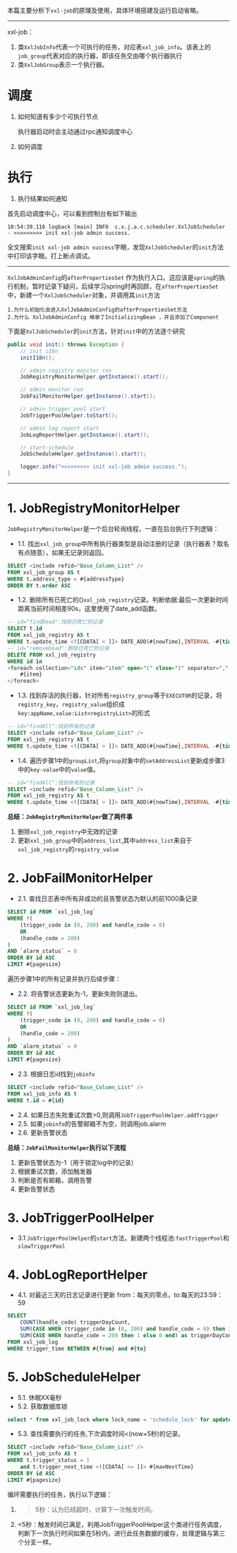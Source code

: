 本篇主要分析下`xxl-job`的原理及使用，具体环境搭建及运行启动省略。

---

xxl-job：

1. 类`XxlJobInfo`代表一个可执行的任务，对应表`xxl_job_info`。该表上的`job_group`代表对应的执行器，即该任务交由哪个执行器执行
2. 类`XxlJobGroup`表示一个执行器。




# 调度
1. 如何知道有多少个可执行节点

    执行器启动时会主动通过rpc通知调度中心
    
2. 如何调度

# 执行
1. 执行结果如何通知


首先启动调度中心，可以看到控制台有如下输出
```
10:54:39.116 logback [main] INFO  c.x.j.a.c.scheduler.XxlJobScheduler - >>>>>>>>> init xxl-job admin success.
```

全文搜索`init xxl-job admin success`字眼，发现`XxlJobScheduler`的`init`方法中打印该字眼。打上断点调试。

---


`XxlJobAdminConfig`的`afterPropertiesSet` 作为执行入口。这应该是`spring`的执行机制，暂时记录下疑问，后续学习spring时再回顾，在`afterPropertiesSet`中，新建一个`XxlJobScheduler`对象，并调用其`init`方法

    1.为什么初始化会进入XxlJobAdminConfig的afterPropertiesSet方法
    2.为什么 XxlJobAdminConfig 继承了InitializingBean ，并且添加了Component

下面是`XxlJobScheduler`的`init`方法，针对`init`中的方法逐个研究
```java
public void init() throws Exception {
    // init i18n
    initI18n();

    // admin registry monitor run
    JobRegistryMonitorHelper.getInstance().start();

    // admin monitor run
    JobFailMonitorHelper.getInstance().start();

    // admin trigger pool start
    JobTriggerPoolHelper.toStart();

    // admin log report start
    JobLogReportHelper.getInstance().start();

    // start-schedule
    JobScheduleHelper.getInstance().start();

    logger.info(">>>>>>>>> init xxl-job admin success.");
}
```
---

# 1. JobRegistryMonitorHelper
`JobRegistryMonitorHelper`是一个后台轮询线程，一直在后台执行下列逻辑：

* 1.1. 找出`xxl_job_group`中所有执行器类型是自动注册的记录（执行器表？取名有点随意），如果无记录则返回。

```sql
SELECT <include refid="Base_Column_List" />
FROM xxl_job_group AS t
WHERE t.address_type = #{addressType}
ORDER BY t.order ASC
```
* 1.2. 删除所有已死亡的()`xxl_job_registry`记录。判断依据:最后一次更新时间距离当前时间相差90s，这里使用了date_add函数。
```sql
-- id="findDead":找到已死亡的记录
SELECT t.id
FROM xxl_job_registry AS t
WHERE t.update_time <![CDATA[ < ]]> DATE_ADD(#{nowTime},INTERVAL -#{timeout} SECOND)
-- id="removeDead":删除已死亡的记录
DELETE FROM xxl_job_registry
WHERE id in
<foreach collection="ids" item="item" open="(" close=")" separator="," >
    #{item}
</foreach>
```

* 1.3. 找到存活的执行器，针对所有`registry_group`等于`EXECUTOR`的记录，将`registry_key`，`registry_value`组织成`key:appName,value:List<registryList>`的形式
```sql
-- id="findAll":找到所有的记录
SELECT <include refid="Base_Column_List" />
FROM xxl_job_registry AS t
WHERE t.update_time <![CDATA[ > ]]> DATE_ADD(#{nowTime},INTERVAL -#{timeout} SECOND)
```

* 1.4. 遍历步骤1中的`groupList`,将`group`对象中的`setAddressList`更新成步骤3中的`key-value`中的`value`值。
```sql
-- id="findAll":找到所有的记录
SELECT <include refid="Base_Column_List" />
FROM xxl_job_registry AS t
WHERE t.update_time <![CDATA[ > ]]> DATE_ADD(#{nowTime},INTERVAL -#{timeout} SECOND)
```

**总结：`JobRegistryMonitorHelper`做了两件事**
1. 删除`xxl_job_registry`中无效的记录
2. 更新`xxl_job_group`中的`address_list`,其中`address_list`来自于`xxl_job_registry`的`registry_value`


# 2. JobFailMonitorHelper

* 2.1. 查找日志表中所有非成功的且告警状态为默认的前1000条记录
```sql
SELECT id FROM `xxl_job_log`
WHERE !(
    (trigger_code in (0, 200) and handle_code = 0)
    OR
    (handle_code = 200)
)
AND `alarm_status` = 0
ORDER BY id ASC
LIMIT #{pagesize}
```
遍历步骤1中的所有记录并执行后续步骤：

* 2.2. 将告警状态更新为-1，更新失败则退出。
```sql
SELECT id FROM `xxl_job_log`
WHERE !(
    (trigger_code in (0, 200) and handle_code = 0)
    OR
    (handle_code = 200)
)
AND `alarm_status` = 0
ORDER BY id ASC
LIMIT #{pagesize}
```

* 2.3. 根据日志id找到`jobinfo`
```sql
SELECT <include refid="Base_Column_List" />
FROM xxl_job_info AS t
WHERE t.id = #{id}
```

* 2.4. 如果日志失败重试次数>0,则调用`JobTriggerPoolHelper.addTrigger`
* 2.5. 如果`jobinfo`的告警邮箱不为空，则调用job.alarm
* 2.6. 更新告警状态

**总结：`JobFailMonitorHelper`执行以下流程**
1. 更新告警状态为-1（用于锁定log中的记录）
2. 根据重试次数，添加触发器
3. 判断是否有邮箱，调用告警
4. 更新告警状态


# 3. JobTriggerPoolHelper
* 3.1  `JobTriggerPoolHelper`的`start`方法，新建两个线程池:`fastTriggerPool`和`slowTriggerPool`

# 4. JobLogReportHelper

* 4.1. 对最近三天的日志记录进行更新
from：每天的零点，to:每天的23:59：59
```sql
SELECT
    COUNT(handle_code) triggerDayCount,
    SUM(CASE WHEN (trigger_code in (0, 200) and handle_code = 0) then 1 else 0 end) as triggerDayCountRunning,
    SUM(CASE WHEN handle_code = 200 then 1 else 0 end) as triggerDayCountSuc
FROM xxl_job_log
WHERE trigger_time BETWEEN #{from} and #{to}
```

# 5. JobScheduleHelper

* 5.1. 休眠XX毫秒
* 5.2. 获取数据库锁
```sql
select * from xxl_job_lock where lock_name = 'schedule_lock' for update
```
* 5.3. 查找需要执行的任务,下次调度时间<(now+5秒)的记录。
```sql
SELECT <include refid="Base_Column_List" />
FROM xxl_job_info AS t
WHERE t.trigger_status = 1
    and t.trigger_next_time <![CDATA[ <= ]]> #{maxNextTime}
ORDER BY id ASC
LIMIT #{pagesize}
```
循环需要执行的任务，执行以下逻辑：
1) >5秒：认为已经超时，计算下一次触发时间。
2) <5秒：触发时间已满足，利用JobTriggerPoolHelper这个类进行任务调度，判断下一次执行时间如果在5秒内，进行此任务数据的缓存，处理逻辑与第三个分支一样。